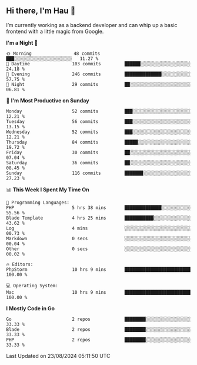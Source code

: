 ## Hi there, I'm Hau 👋
I’m currently working as a backend developer and can whip up a basic frontend with a little magic from Google. 

<!--START_SECTION:waka-->
**I'm a Night 🦉** 

```text
🌞 Morning                48 commits          ███░░░░░░░░░░░░░░░░░░░░░░   11.27 % 
🌆 Daytime                103 commits         ██████░░░░░░░░░░░░░░░░░░░   24.18 % 
🌃 Evening                246 commits         ██████████████░░░░░░░░░░░   57.75 % 
🌙 Night                  29 commits          ██░░░░░░░░░░░░░░░░░░░░░░░   06.81 % 
```
📅 **I'm Most Productive on Sunday** 

```text
Monday                   52 commits          ███░░░░░░░░░░░░░░░░░░░░░░   12.21 % 
Tuesday                  56 commits          ███░░░░░░░░░░░░░░░░░░░░░░   13.15 % 
Wednesday                52 commits          ███░░░░░░░░░░░░░░░░░░░░░░   12.21 % 
Thursday                 84 commits          █████░░░░░░░░░░░░░░░░░░░░   19.72 % 
Friday                   30 commits          ██░░░░░░░░░░░░░░░░░░░░░░░   07.04 % 
Saturday                 36 commits          ██░░░░░░░░░░░░░░░░░░░░░░░   08.45 % 
Sunday                   116 commits         ███████░░░░░░░░░░░░░░░░░░   27.23 % 
```


📊 **This Week I Spent My Time On** 

```text
💬 Programming Languages: 
PHP                      5 hrs 38 mins       ██████████████░░░░░░░░░░░   55.56 % 
Blade Template           4 hrs 25 mins       ███████████░░░░░░░░░░░░░░   43.62 % 
Log                      4 mins              ░░░░░░░░░░░░░░░░░░░░░░░░░   00.73 % 
Markdown                 0 secs              ░░░░░░░░░░░░░░░░░░░░░░░░░   00.04 % 
Other                    0 secs              ░░░░░░░░░░░░░░░░░░░░░░░░░   00.02 % 

🔥 Editors: 
PhpStorm                 10 hrs 9 mins       █████████████████████████   100.00 % 

💻 Operating System: 
Mac                      10 hrs 9 mins       █████████████████████████   100.00 % 
```

**I Mostly Code in Go** 

```text
Go                       2 repos             ████████░░░░░░░░░░░░░░░░░   33.33 % 
Blade                    2 repos             ████████░░░░░░░░░░░░░░░░░   33.33 % 
PHP                      2 repos             ████████░░░░░░░░░░░░░░░░░   33.33 % 
```




 Last Updated on 23/08/2024 05:11:50 UTC
<!--END_SECTION:waka-->
